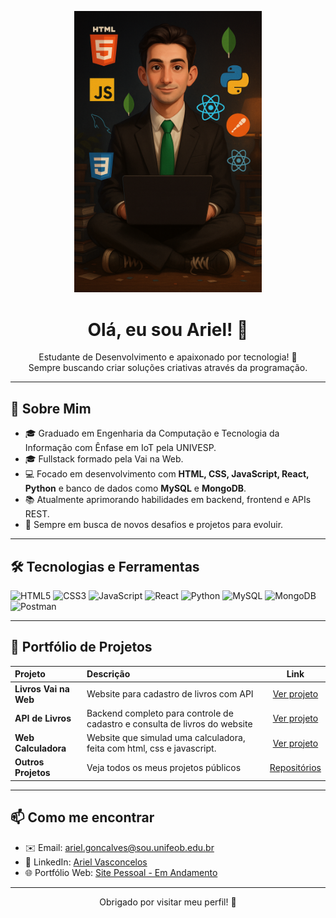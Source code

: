 <!-- Imagem de Apresentação -->
<p align="center">
  <img src="./ariel.png" width="300px" alt="Minha imagem de apresentação" />
</p>

<h1 align="center">Olá, eu sou Ariel! 👋</h1>

<p align="center">
  Estudante de Desenvolvimento e apaixonado por tecnologia! 🚀<br>
  Sempre buscando criar soluções criativas através da programação.
</p>

---

## 🚀 Sobre Mim

- 🎓 Graduado em Engenharia da Computação e Tecnologia da Informação com Ênfase em IoT pela UNIVESP.
- 🎓 Fullstack formado pela Vai na Web.
- 💻 Focado em desenvolvimento com **HTML, CSS, JavaScript, React, Python** e banco de dados como **MySQL** e **MongoDB**.
- 📚 Atualmente aprimorando habilidades em backend, frontend e APIs REST.
- 🔎 Sempre em busca de novos desafios e projetos para evoluir.

---

## 🛠️ Tecnologias e Ferramentas

![HTML5](https://img.shields.io/badge/HTML5-E34F26?style=for-the-badge&logo=html5&logoColor=white)
![CSS3](https://img.shields.io/badge/CSS3-1572B6?style=for-the-badge&logo=css3&logoColor=white)
![JavaScript](https://img.shields.io/badge/JavaScript-F7DF1E?style=for-the-badge&logo=javascript&logoColor=black)
![React](https://img.shields.io/badge/React-20232A?style=for-the-badge&logo=react&logoColor=61DAFB)
![Python](https://img.shields.io/badge/Python-3776AB?style=for-the-badge&logo=python&logoColor=white)
![MySQL](https://img.shields.io/badge/MySQL-005C84?style=for-the-badge&logo=mysql&logoColor=white)
![MongoDB](https://img.shields.io/badge/MongoDB-4EA94B?style=for-the-badge&logo=mongodb&logoColor=white)
![Postman](https://img.shields.io/badge/Postman-FF6C37?style=for-the-badge&logo=postman&logoColor=white)

---

## 📂 Portfólio de Projetos

| Projeto | Descrição | Link |
| :--- | :--- | :---: |
| **Livros Vai na Web** | Website para cadastro de livros com API | [Ver projeto](https://github.com/arielvasconcelosgoncalves/livros-vai-na-web) |
| **API de Livros** | Backend completo para controle de cadastro e consulta de livros do website | [Ver projeto](https://github.com/arielvasconcelosgoncalves/api_livros) |
| **Web Calculadora** | Website que simulad uma calculadora, feita com html, css e javascript. | [Ver projeto](https://github.com/arielvasconcelosgoncalves/calculadora) |
| **Outros Projetos** | Veja todos os meus projetos públicos | [Repositórios](https://github.com/arielvasconcelosgoncalves?tab=repositories) |

---

## 📫 Como me encontrar

- ✉️ Email: [ariel.goncalves@sou.unifeob.edu.br](mailto:ariel.goncalves@sou.unifeob.edu.br)
- 💼 LinkedIn: [Ariel Vasconcelos](https://www.linkedin.com/in/ariel-vasconcelos-aa4734200/)
- 🌐 Portfólio Web: [Site Pessoal - Em Andamento](https://seusite.com)

---

<p align="center">
  Obrigado por visitar meu perfil! 🚀
</p>
